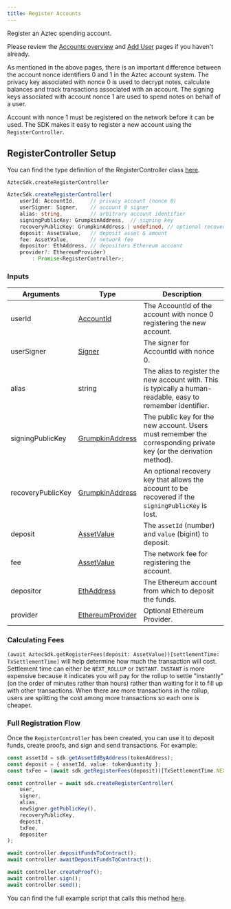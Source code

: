 ```yaml
---
title: Register Accounts
---
```


Register an Aztec spending account.

Please review the [Accounts overview](../../how-aztec-works/accounts) and [Add User](./add-user) pages if you haven't already.

As mentioned in the above pages, there is an important difference between the account nonce identifiers 0 and 1 in the Aztec account system. The privacy key associated with nonce 0 is used to decrypt notes, calculate balances and track transactions associated with an account. The signing keys associated with account nonce 1 are used to spend notes on behalf of a user.

Account with nonce 1 must be registered on the network before it can be used. The SDK makes it easy to register a new account using the `RegisterController`.

## RegisterController Setup

You can find the type definition of the RegisterController class [here](../types/RegisterController).

`AztecSdk.createRegisterController`

```ts
AztecSdk.createRegisterController(
    userId: AccountId,     // privacy account (nonce 0)
    userSigner: Signer,    // account 0 signer
    alias: string,         // arbitrary account identifier
    signingPublicKey: GrumpkinAddress,  // signing key
    recoveryPublicKey: GrumpkinAddress | undefined, // optional recovery key
    deposit: AssetValue,   // deposit asset & amount
    fee: AssetValue,       // network fee
    depositor: EthAddress, // depositers Ethereum account 
    provider?: EthereumProvider)
        : Promise<RegisterController>;
```

### Inputs

| Arguments | Type | Description |
| --------- | ---- | ----------- |
| userId | [AccountId](../types/AccountId) | The AccountId of the account with nonce 0 registering the new account. |
| userSigner | [Signer](../types/Signer) | The signer for AccountId with nonce 0. |
| alias | string | The alias to register the new account with. This is typically a human-readable, easy to remember identifier. |
| signingPublicKey | [GrumpkinAddress](../types/GrumpkinAddress) | The public key for the new account. Users must remember the corresponding private key (or the derivation method). |
| recoveryPublicKey | [GrumpkinAddress](../types/GrumpkinAddress) | An optional recovery key that allows the account to be recovered if the `signingPublicKey` is lost. |
| deposit | [AssetValue](../types/AssetValue) | The `assetId` (number) and `value` (bigint) to deposit. |
| fee | [AssetValue](../types/AssetValue) | The network fee for registering the account. |
| depositor | [EthAddress](../types/EthAddress) | The Ethereum account from which to deposit the funds. |
| provider | [EthereumProvider](../types/EthereumProvider) | Optional Ethereum Provider. |

### Calculating Fees

`(await AztecSdk.getRegisterFees(deposit: AssetValue))[settlementTime: TxSettlementTime]` will help determine how much the transaction will cost. Settlement time can either be `NEXT_ROLLUP` or `INSTANT`. `INSTANT` is more expensive because it indicates you will pay for the rollup to settle "instantly" (on the order of minutes rather than hours) rather than waiting for it to fill up with other transactions. When there are more transactions in the rollup, users are splitting the cost among more transactions so each one is cheaper.

### Full Registration Flow

Once the `RegisterController` has been created, you can use it to deposit funds, create proofs, and sign and send transactions. For example:

```ts
const assetId = sdk.getAssetIdByAddress(tokenAddress);
const deposit = { assetId, value: tokenQuantity };
const txFee = (await sdk.getRegisterFees(deposit))[TxSettlementTime.NEXT_ROLLUP];

const controller = await sdk.createRegisterController(
    user,
    signer,
    alias,
    newSigner.getPublicKey(),
    recoveryPublicKey,
    deposit,
    txFee,
    depositer
);

await controller.depositFundsToContract();
await controller.awaitDepositFundsToContract();

await controller.createProof();
await controller.sign();
await controller.send();
```

You can find the full example script that calls this method [here](https://github.com/critesjosh/aztec-sdk-starter/blob/main/src/registerAccount.ts).

